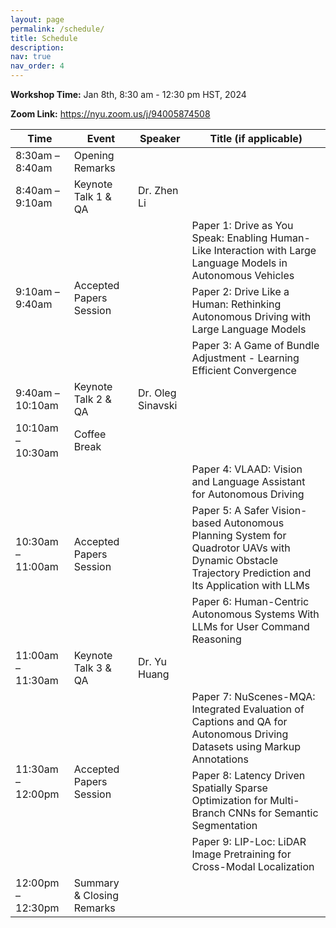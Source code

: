 ```yaml
---
layout: page
permalink: /schedule/
title: Schedule
description:
nav: true
nav_order: 4
---
```


**Workshop Time:** Jan 8th, 8:30 am - 12:30 pm HST, 2024

**Zoom Link:** https://nyu.zoom.us/j/94005874508

<table>
    <thead>
        <tr>
            <th>Time</th>
            <th>Event</th>
            <th>Speaker</th>
            <th>Title (if applicable)</th>
        </tr>
    </thead>
    <tbody>
        <tr>
            <td rowspan="2">8:30am – 8:40am</td>
            <td rowspan="2">Opening Remarks</td>
            <td></td>
            <td></td>
        </tr>
        <tr></tr>
        <tr>
            <td rowspan="2">8:40am – 9:10am</td>
            <td rowspan="2">Keynote Talk 1 & QA</td>
            <td>Dr. Zhen Li</td>
            <td></td>
        </tr>
        <tr></tr>
        <tr>
            <td rowspan="3">9:10am – 9:40am</td>
            <td rowspan="3">Accepted Papers Session</td>
            <td></td>
            <td>Paper 1: Drive as You Speak: Enabling Human-Like Interaction with Large Language Models in Autonomous Vehicles</td>
        </tr>
        <tr>
            <td></td>
            <td>Paper 2: Drive Like a Human: Rethinking Autonomous Driving with Large Language Models</td>
        </tr>
        <tr>
            <td></td>
            <td>Paper 3: A Game of Bundle Adjustment - Learning Efficient Convergence</td>
        </tr>
        <tr>
            <td rowspan="2">9:40am – 10:10am</td>
            <td rowspan="2">Keynote Talk 2 & QA</td>
            <td>Dr. Oleg Sinavski</td>
            <td></td>
        </tr>
        <tr></tr>
        <tr>
            <td rowspan="2">10:10am – 10:30am</td>
            <td rowspan="2">Coffee Break</td>
            <td></td>
            <td></td>
        </tr>
        <tr></tr>
        <tr>
            <td rowspan="3">10:30am – 11:00am</td>
            <td rowspan="3">Accepted Papers Session</td>
            <td></td>
            <td>Paper 4: VLAAD: Vision and Language Assistant for Autonomous Driving</td>
        </tr>
        <tr>
            <td></td>
            <td>Paper 5: A Safer Vision-based Autonomous Planning System for Quadrotor UAVs with Dynamic Obstacle Trajectory Prediction and Its Application with LLMs</td>
        </tr>
        <tr>
            <td></td>
            <td>Paper 6: Human-Centric Autonomous Systems With LLMs for User Command Reasoning</td>
        </tr>
        <tr>
            <td rowspan="2">11:00am – 11:30am</td>
            <td rowspan="2">Keynote Talk 3 & QA</td>
            <td>Dr. Yu Huang</td>
            <td></td>
        </tr>
        <tr></tr>
        <tr>
            <td rowspan="4">11:30am – 12:00pm</td>
            <td rowspan="4">Accepted Papers Session</td>
            <td></td>
            <td>Paper 7: NuScenes-MQA: Integrated Evaluation of Captions and QA for Autonomous Driving Datasets using Markup Annotations</td>
        </tr>
        <tr>
            <td></td>
            <td>Paper 8: Latency Driven Spatially Sparse Optimization for Multi-Branch CNNs for Semantic Segmentation</td>
        </tr>
        <tr>
            <td></td>
            <td>Paper 9: LIP-Loc: LiDAR Image Pretraining for Cross-Modal Localization</td>
        </tr>
        <tr></tr>
        <tr>
            <td rowspan="2">12:00pm – 12:30pm</td>
            <td rowspan="2">Summary & Closing Remarks</td>
            <td></td>
            <td></td>
        </tr>
        <tr></tr>
    </tbody>
</table>

